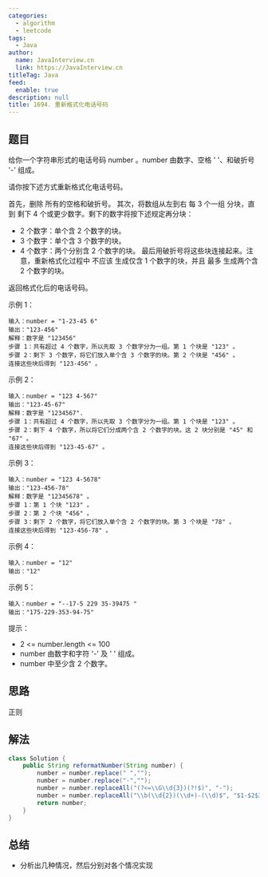 ```yaml
---
categories: 
  - algorithm
  - leetcode
tags: 
  - Java
author: 
  name: JavaInterview.cn
  link: https://JavaInterview.cn
titleTag: Java
feed: 
  enable: true
description: null
title: 1694. 重新格式化电话号码
---
```


## 题目
给你一个字符串形式的电话号码 number 。number 由数字、空格 ' '、和破折号 '-' 组成。

请你按下述方式重新格式化电话号码。

首先，删除 所有的空格和破折号。
其次，将数组从左到右 每 3 个一组 分块，直到 剩下 4 个或更少数字。剩下的数字将按下述规定再分块：
* 2 个数字：单个含 2 个数字的块。
* 3 个数字：单个含 3 个数字的块。
* 4 个数字：两个分别含 2 个数字的块。
最后用破折号将这些块连接起来。注意，重新格式化过程中 不应该 生成仅含 1 个数字的块，并且 最多 生成两个含 2 个数字的块。

返回格式化后的电话号码。



示例 1：
    
    输入：number = "1-23-45 6"
    输出："123-456"
    解释：数字是 "123456"
    步骤 1：共有超过 4 个数字，所以先取 3 个数字分为一组。第 1 个块是 "123" 。
    步骤 2：剩下 3 个数字，将它们放入单个含 3 个数字的块。第 2 个块是 "456" 。
    连接这些块后得到 "123-456" 。
示例 2：

    输入：number = "123 4-567"
    输出："123-45-67"
    解释：数字是 "1234567".
    步骤 1：共有超过 4 个数字，所以先取 3 个数字分为一组。第 1 个块是 "123" 。
    步骤 2：剩下 4 个数字，所以将它们分成两个含 2 个数字的块。这 2 块分别是 "45" 和 "67" 。
    连接这些块后得到 "123-45-67" 。
示例 3：

    输入：number = "123 4-5678"
    输出："123-456-78"
    解释：数字是 "12345678" 。
    步骤 1：第 1 个块 "123" 。
    步骤 2：第 2 个块 "456" 。
    步骤 3：剩下 2 个数字，将它们放入单个含 2 个数字的块。第 3 个块是 "78" 。
    连接这些块后得到 "123-456-78" 。
示例 4：
    
    输入：number = "12"
    输出："12"
示例 5：
    
    输入：number = "--17-5 229 35-39475 "
    输出："175-229-353-94-75"


提示：

* 2 <= number.length <= 100
* number 由数字和字符 '-' 及 ' ' 组成。
* number 中至少含 2 个数字。


## 思路
正则


## 解法
```java
class Solution {
    public String reformatNumber(String number) {
        number = number.replace(" ","");
        number = number.replace("-","");
        number = number.replaceAll("(?<=\\G\\d{3})(?!$)", "-");
        number = number.replaceAll("\\b(\\d{2})(\\d+)-(\\d)$", "$1-$2$3");
        return number;
    }
}

```

## 总结

- 分析出几种情况，然后分别对各个情况实现 
